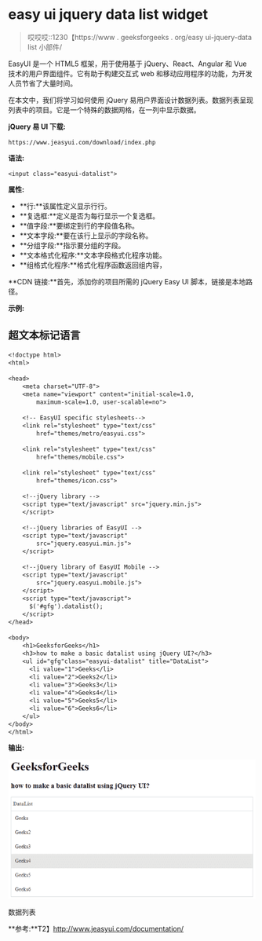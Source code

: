 # easy ui jquery data list widget

> 哎哎哎::1230【https://www . geeksforgeeks . org/easy ui-jquery-data list 小部件/

EasyUI 是一个 HTML5 框架，用于使用基于 jQuery、React、Angular 和 Vue 技术的用户界面组件。它有助于构建交互式 web 和移动应用程序的功能，为开发人员节省了大量时间。

在本文中，我们将学习如何使用 jQuery 易用户界面设计数据列表。数据列表呈现列表中的项目。它是一个特殊的数据网格，在一列中显示数据。

**jQuery 易 UI 下载:**

```
https://www.jeasyui.com/download/index.php
```

**语法:**

```
<input class="easyui-datalist">
```

**属性:**

*   **行:**该属性定义显示行行。
*   **复选框:**定义是否为每行显示一个复选框。
*   **值字段:**要绑定到行的字段值名称。
*   **文本字段:**要在该行上显示的字段名称。
*   **分组字段:**指示要分组的字段。
*   **文本格式化程序:**文本字段格式化程序功能。
*   **组格式化程序:**格式化程序函数返回组内容，

**CDN 链接:**首先，添加你的项目所需的 jQuery Easy UI 脚本，链接是本地路径。

**示例:**

## 超文本标记语言

```
<!doctype html> 
<html> 

<head> 
    <meta charset="UTF-8"> 
    <meta name="viewport" content="initial-scale=1.0, 
        maximum-scale=1.0, user-scalable=no"> 

    <!-- EasyUI specific stylesheets-->
    <link rel="stylesheet" type="text/css"
        href="themes/metro/easyui.css"> 

    <link rel="stylesheet" type="text/css"
        href="themes/mobile.css"> 

    <link rel="stylesheet" type="text/css"
        href="themes/icon.css"> 

    <!--jQuery library -->
    <script type="text/javascript" src="jquery.min.js"> 
    </script> 

    <!--jQuery libraries of EasyUI -->
    <script type="text/javascript"
        src="jquery.easyui.min.js"> 
    </script> 

    <!--jQuery library of EasyUI Mobile -->
    <script type="text/javascript"
        src="jquery.easyui.mobile.js"> 
    </script> 
    <script type="text/javascript">
      $('#gfg').datalist();
    </script>
</head> 

<body>
    <h1>GeeksforGeeks</h1>
    <h3>how to make a basic datalist using jQuery UI?</h3>
    <ul id="gfg"class="easyui-datalist" title="DataList">
      <li value="1">Geeks</li>
      <li value="2">Geeks2</li>
      <li value="3">Geeks3</li>
      <li value="4">Geeks4</li>
      <li value="5">Geeks5</li>
      <li value="6">Geeks6</li>
    </ul>
</body>
</html>
```

**输出:**

![](img/a5f9e0a243a8b846faffe14ad7c537a1.png)

数据列表

**参考:**T2】http://www.jeasyui.com/documentation/